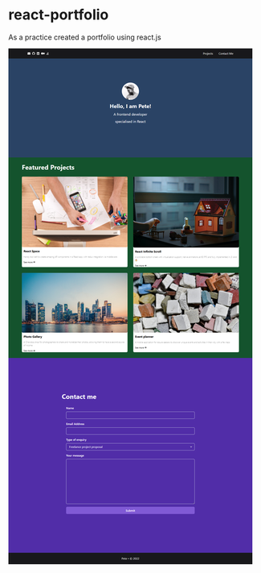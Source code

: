 # react-portfolio

As a practice created a portfolio using react.js

![Project Logo](./screenshotapp.png)
